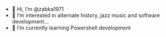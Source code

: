 - 👋 Hi, I’m @zabka1971
- 👀 I’m interested in alternate history, jazz music and software development...
- 🌱 I’m currently learning Powershell development

<!---
zabka1971/zabka1971 is a ✨ special ✨ repository because its `README.md` (this file) appears on your GitHub profile.
You can click the Preview link to take a look at your changes.
--->
